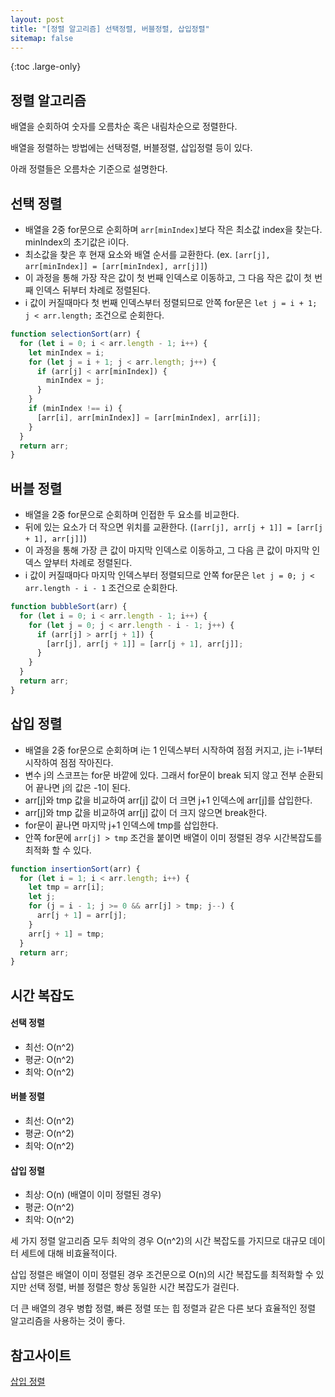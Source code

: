 ```yaml
---
layout: post
title: "[정렬 알고리즘] 선택정렬, 버블정렬, 삽입정렬"
sitemap: false
---
```


{:toc .large-only}

## 정렬 알고리즘

배열을 순회하여 숫자를 오름차순 혹은 내림차순으로 정렬한다.

배열을 정렬하는 방법에는 선택정렬, 버블정렬, 삽입정렬 등이 있다.

아래 정렬들은 오름차순 기준으로 설명한다.

## 선택 정렬

- 배열을 2중 for문으로 순회하며 `arr[minIndex]`보다 작은 최소값 index을 찾는다. minIndex의 초기값은 i이다.
- 최소값을 찾은 후 현재 요소와 배열 순서를 교환한다. (ex. `[arr[j], arr[minIndex]] = [arr[minIndex], arr[j]]`)
- 이 과정을 통해 가장 작은 값이 첫 번째 인덱스로 이동하고, 그 다음 작은 값이 첫 번째 인덱스 뒤부터 차례로 정렬된다.
- i 값이 커질때마다 첫 번째 인덱스부터 정렬되므로 안쪽 for문은 `let j = i + 1; j < arr.length;` 조건으로 순회한다.

```js
function selectionSort(arr) {
  for (let i = 0; i < arr.length - 1; i++) {
    let minIndex = i;
    for (let j = i + 1; j < arr.length; j++) {
      if (arr[j] < arr[minIndex]) {
        minIndex = j;
      }
    }
    if (minIndex !== i) {
      [arr[i], arr[minIndex]] = [arr[minIndex], arr[i]];
    }
  }
  return arr;
}
```

## 버블 정렬

- 배열을 2중 for문으로 순회하며 인접한 두 요소를 비교한다.
- 뒤에 있는 요소가 더 작으면 위치를 교환한다. (`[arr[j], arr[j + 1]] = [arr[j + 1], arr[j]]`)
- 이 과정을 통해 가장 큰 값이 마지막 인덱스로 이동하고, 그 다음 큰 값이 마지막 인덱스 앞부터 차례로 정렬된다.
- i 값이 커질때마다 마지막 인덱스부터 정렬되므로 안쪽 for문은 `let j = 0; j < arr.length - i - 1` 조건으로 순회한다.

```js
function bubbleSort(arr) {
  for (let i = 0; i < arr.length - 1; i++) {
    for (let j = 0; j < arr.length - i - 1; j++) {
      if (arr[j] > arr[j + 1]) {
        [arr[j], arr[j + 1]] = [arr[j + 1], arr[j]];
      }
    }
  }
  return arr;
}
```

## 삽입 정렬

- 배열을 2중 for문으로 순회하며 i는 1 인덱스부터 시작하여 점점 커지고, j는 i-1부터 시작하여 점점 작아진다.
- 변수 j의 스코프는 for문 바깥에 있다. 그래서 for문이 break 되지 않고 전부 순환되어 끝나면 j의 값은 -1이 된다.
- arr[j]와 tmp 값을 비교하여 arr[j] 값이 더 크면 j+1 인덱스에 arr[j]를 삽입한다.
- arr[j]와 tmp 값을 비교하여 arr[j] 값이 더 크지 않으면 break한다.
- for문이 끝나면 마지막 j+1 인덱스에 tmp를 삽입한다.
- 안쪽 for문에 `arr[j] > tmp` 조건을 붙이면 배열이 이미 정렬된 경우 시간복잡도를 최적화 할 수 있다.

```js
function insertionSort(arr) {
  for (let i = 1; i < arr.length; i++) {
    let tmp = arr[i];
    let j;
    for (j = i - 1; j >= 0 && arr[j] > tmp; j--) {
      arr[j + 1] = arr[j];
    }
    arr[j + 1] = tmp;
  }
  return arr;
}
```

## 시간 복잡도

#### 선택 정렬

- 최선: O(n^2)
- 평균: O(n^2)
- 최악: O(n^2)

#### 버블 정렬

- 최선: O(n^2)
- 평균: O(n^2)
- 최악: O(n^2)

#### 삽입 정렬

- 최상: O(n) (배열이 이미 정렬된 경우)
- 평균: O(n^2)
- 최악: O(n^2)

세 가지 정렬 알고리즘 모두 최악의 경우 O(n^2)의 시간 복잡도를 가지므로 대규모 데이터 세트에 대해 비효율적이다.

삽입 정렬은 배열이 이미 정렬된 경우 조건문으로 O(n)의 시간 복잡도를 최적화할 수 있지만 선택 정렬, 버블 정렬은 항상 동일한 시간 복잡도가 걸린다.

더 큰 배열의 경우 병합 정렬, 빠른 정렬 또는 힙 정렬과 같은 다른 보다 효율적인 정렬 알고리즘을 사용하는 것이 좋다.

## 참고사이트

[삽입 정렬](https://www.zerocho.com/category/Algorithm/post/57e39fca76a7850015e6944a)
